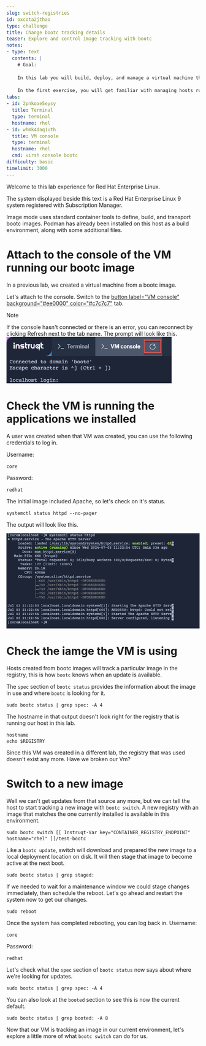 ```yaml
---
slug: switch-registries
id: oxcota2jthao
type: challenge
title: Change bootc tracking details
teaser: Explore and control image tracking with bootc
notes:
- type: text
  contents: |
    # Goal:

    In this lab you will build, deploy, and manage a virtual machine that is running in image mode. As you move through the exercises, there will be blocks marked `bash` with commands to be run in the right side bar. These may also have a `copy` feature to place the command into your buffer for pasting, and a `run` feature which will automatically execute the command. You can use any of these methods to complete the exercises.

    In the first exercise, you will get familiar with managing hosts running from bootc images. we will start by examining a running VM and the image currently being tracked.
tabs:
- id: 2pnkoae5eysy
  title: Terminal
  type: terminal
  hostname: rhel
- id: whmk4doq1uth
  title: VM console
  type: terminal
  hostname: rhel
  cmd: virsh console bootc
difficulty: basic
timelimit: 3000
---
```


Welcome to this lab experience for Red Hat Enterprise Linux.

The system displayed beside this text is a Red Hat Enterprise Linux 9
system registered with Subscription Manager.

Image mode uses standard container tools to define, build, and transport bootc images. Podman has already been installed on this host as a build environment, along with some additional files.

Attach to the console of the VM running our bootc image
===

In a previous lab, we created a virtual machine from a bootc image.

Let's attach to the console. Switch to the [button label="VM console" background="#ee0000" color="#c7c7c7"](tab-1) tab.

> [!NOTE]
> If the console hasn't connected or there is an error, you can reconnect by clicking Refresh next to the tab name. The prompt will look like this. ![](../assets/terminal_prompt.png)

Check the VM is running the applications we installed
===

A user was created when that VM was created, you can use the following credentials to log in.

Username:

```bash,run
core
```

Password:

```bash,run
redhat
```

The initial image included Apache, so let's check on it's status.

```bash,run
systemctl status httpd --no-pager
```

The output will look like this.

![](../assets/httpd_service.png)

Check the iamge the VM is using
===

Hosts created from bootc images will track a particular image in the registry, this is how `bootc` knows when an update is available.

The `spec` section of `bootc status` provides the information about the image in use and where `bootc` is looking for it.
```bash,run
sudo bootc status | grep spec: -A 4
```

The hostname in that output doesn't look right for the registry that is running our host in this lab.
```bash,run
hostname
echo $REGISTRY
```

Since this VM was created in a different lab, the registry that was used doesn't exist any more. Have we broken our Vm?

Switch to a new image
===
Well we can't get updates from that source any more, but we can tell the host to start tracking a new image with `bootc switch`. A new registry with an image that matches the one currently installed is available in this environment.
```bash,run
sudo bootc switch [[ Instruqt-Var key="CONTAINER_REGISTRY_ENDPOINT" hostname="rhel" ]]/test-bootc
```

Like a `bootc update`, switch will download and prepared the new image to a local deployment location on disk. It will then stage that image to become active at the next boot.
```bash,run
sudo bootc status | grep staged:
```

If we needed to wait for a maintenance window we could stage changes immediately, then schedule the reboot. Let's go ahead and restart the system now to get our changes.

```bash,run
sudo reboot
```

Once the system has completed rebooting, you can log back in.
Username:

```bash,run
core
```

Password:

```bash,run
redhat
```

Let's check what the `spec` section of `bootc status` now says about where we're looking for updates.
```bash,run
sudo bootc status | grep spec: -A 4
```

You can also look at the `booted` section to see this is now the current default.
```bash,run
sudo bootc status | grep booted: -A 8
```

Now that our VM is tracking an image in our current environment, let's explore a little more of what `bootc switch` can do for us.
